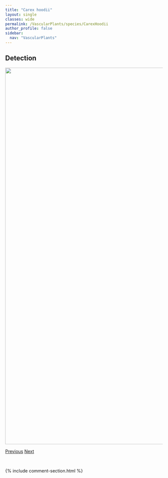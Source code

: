 ```yaml
---
title: "Carex hoodii"
layout: single
classes: wide
permalink: /VascularPlants/species/CarexHoodii
author_profile: false
sidebar:
  nav: "VascularPlants"
---
```


<h2>Detection</h2>

<a href="https://drive.google.com/uc?export=view&id=1UGvHJlpYuWNTbyD_MVEgBfQBXjbPjfg_">
<img src="https://drive.google.com/uc?export=view&id=1UGvHJlpYuWNTbyD_MVEgBfQBXjbPjfg_" height = "1200" width = "800">
</a>


<a href="/DevelopmentWebsite/VascularPlants/species/CarexHeleonastes" class="pagination--pager" title="Carex heleonastes">Previous</a> <a href="/DevelopmentWebsite/VascularPlants/species/CarexHookeriana" class="pagination--pager" title="Carex hookeriana">Next</a>

<p>&nbsp;</p>

{% include comment-section.html %}
